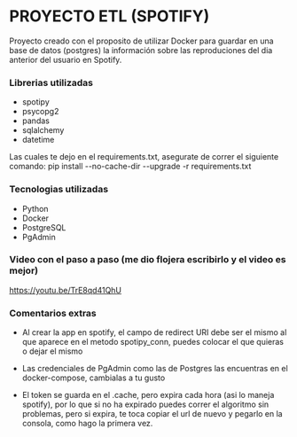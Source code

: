 # PROYECTO ETL (SPOTIFY)

Proyecto creado con el proposito de utilizar Docker para guardar en una base de datos (postgres) la información sobre las reproduciones del dia anterior del usuario en Spotify.

### Librerias utilizadas
<ul>
  <li>spotipy</li>
  <li>psycopg2</li>
  <li>pandas</li>
  <li>sqlalchemy</li>
  <li>datetime</li>
</ul>

Las cuales te dejo en el requirements.txt, asegurate de correr el siguiente comando: pip install --no-cache-dir --upgrade -r requirements.txt

### Tecnologias utilizadas
<ul>
  <li>Python</li>
  <li>Docker</li>
  <li>PostgreSQL</li>
  <li>PgAdmin</li>
</ul>

### Video con el paso a paso (me dio flojera escribirlo y el video es mejor)

https://youtu.be/TrE8qd41QhU

### Comentarios extras

+ Al crear la app en spotify, el campo de redirect URI debe ser el mismo al que aparece en el metodo spotipy_conn, puedes colocar el que quieras o dejar el mismo

+ Las credenciales de PgAdmin como las de Postgres las encuentras en el docker-compose, cambialas a tu gusto

+ El token se guarda en el .cache, pero expira cada hora (asi lo maneja spotify), por lo que si no ha expirado puedes correr el algoritmo sin problemas, pero si expira, te toca copiar el url de nuevo y pegarlo en la consola, como hago la primera vez.